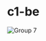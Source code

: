 # c1-be
                       
 ![Group 7](https://github.com/C1-Bisa/c1-be/assets/72052154/d50fd0ec-aafe-4bb1-80b0-fd72e22fe8f7)
